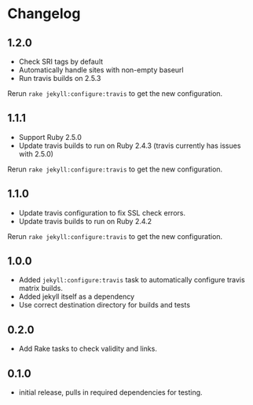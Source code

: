 # Changelog

## 1.2.0

* Check SRI tags by default
* Automatically handle sites with non-empty baseurl
* Run travis builds on 2.5.3

Rerun `rake jekyll:configure:travis` to get the new configuration.

## 1.1.1

* Support Ruby 2.5.0
* Update travis builds to run on Ruby 2.4.3 (travis currently has issues with 2.5.0)

Rerun `rake jekyll:configure:travis` to get the new configuration.

## 1.1.0

* Update travis configuration to fix SSL check errors.
* Update travis builds to run on Ruby 2.4.2

Rerun `rake jekyll:configure:travis` to get the new configuration.

## 1.0.0

* Added `jekyll:configure:travis` task to automatically configure travis matrix builds.
* Added jekyll itself as a dependency
* Use correct destination directory for builds and tests

## 0.2.0

* Add Rake tasks to check validity and links.

## 0.1.0

* initial release, pulls in required dependencies for testing.

